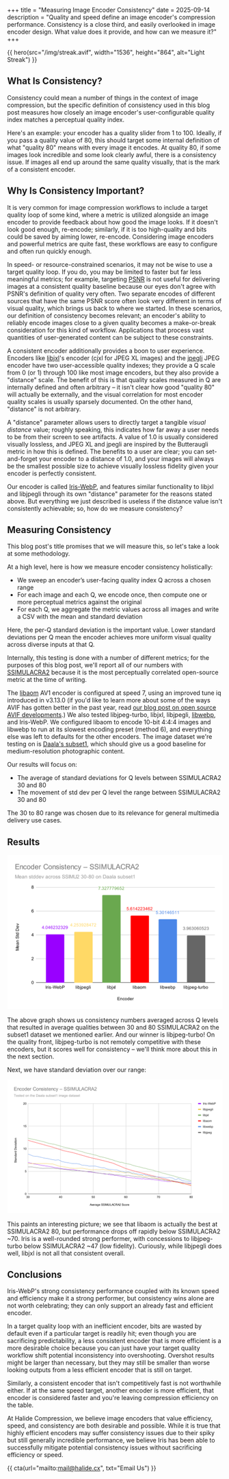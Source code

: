 +++
title = "Measuring Image Encoder Consistency"
date = 2025-09-14
description = "Quality and speed define an image encoder's compression performance. Consistency is a close third, and easily overlooked in image encoder design. What value does it provide, and how can we measure it?"
+++

{{ hero(src="/img/streak.avif", width="1536", height="864", alt="Light Streak") }}

## What Is Consistency?

Consistency could mean a number of things in the context of image compression, but the specific definition of consistency used in this blog post measures how closely an image encoder's user-configurable quality index matches a perceptual quality index.

Here's an example: your encoder has a quality slider from 1 to 100. Ideally, if you pass a quality value of 80, this should target some internal definition of what "quality 80" means with every image it encodes. At quality 80, if some images look incredible and some look clearly awful, there is a consistency issue. If images all end up around the same quality visually, that is the mark of a consistent encoder.

## Why Is Consistency Important?

It is very common for image compression workflows to include a target quality loop of some kind, where a metric is utilized alongside an image encoder to provide feedback about how good the image looks. If it doesn't look good enough, re-encode; similarly, if it is too high-quality and bits could be saved by aiming lower, re-encode. Considering image encoders and powerful metrics are quite fast, these workflows are easy to configure and often run quickly enough.

In speed- or resource-constrained scenarios, it may not be wise to use a target quality loop. If you do, you may be limited to faster but far less meaningful metrics; for example, targeting [PSNR](https://wiki.x266.mov/docs/metrics/PSNR) is not useful for delivering images at a consistent quality baseline because our eyes don't agree with PSNR's definition of quality very often. Two separate encodes of different sources that have the same PSNR score often look very different in terms of visual quality, which brings us back to where we started. In these scenarios, our definition of consistency becomes relevant; an encoder's ability to reliably encode images close to a given quality becomes a make-or-break consideration for this kind of workflow. Applications that process vast quantities of user-generated content can be subject to these constraints.

A consistent encoder additionally provides a boon to user experience. Encoders like [libjxl](https://github.com/libjxl/libjxl)'s encoder (cjxl for JPEG XL images) and the [jpegli](https://github.com/google/jpegli) JPEG encoder have two user-accessible quality indexes; they provide a Q scale from 0 (or 1) through 100 like most image encoders, but they also provide a "distance" scale. The benefit of this is that quality scales measured in Q are internally defined and often arbitrary – it isn't clear how good "quality 80" will actually be externally, and the visual correlation for most encoder quality scales is usually sparsely documented. On the other hand, "distance" is not arbitrary.

A "distance" parameter allows users to directly target a tangible *visual distance* value; roughly speaking, this indicates how far away a user needs to be from their screen to see artifacts. A value of 1.0 is usually considered visually lossless, and JPEG XL and jpegli are inspired by the Butteraugli metric in how this is defined. The benefits to a user are clear; you can set-and-forget your encoder to a distance of 1.0, and your images will always be the smallest possible size to achieve visually lossless fidelity given your encoder is perfectly consistent.

Our encoder is called [Iris-WebP](https://halide.cx/iris/), and features similar functionality to libjxl and libjpegli through its own "distance" parameter for the reasons stated above. But everything we just described is useless if the distance value isn't consistently achievable; so, how do we measure consistency?

## Measuring Consistency

This blog post's title promises that we will measure this, so let's take a look at some methodology.

At a high level, here is how we measure encoder consistency holistically:
- We sweep an encoder’s user-facing quality index Q across a chosen range
- For each image and each Q, we encode once, then compute one or more perceptual metrics against the original
- For each Q, we aggregate the metric values across all images and write a CSV with the mean and standard deviation

Here, the per-Q standard deviation is the important value. Lower standard deviations per Q mean the encoder achieves more uniform visual quality across diverse inputs at that Q.

Internally, this testing is done with a number of different metrics; for the purposes of this blog post, we'll report all of our numbers with [SSIMULACRA2](https://github.com/cloudinary/ssimulacra2) because it is the most perceptually correlated open-source metric at the time of writing.

The [libaom](https://aomedia.googlesource.com/aom/) AV1 encoder is configured at speed 7, using an improved tune iq introduced in v3.13.0 (if you'd like to learn more about some of the ways AVIF has gotten better in the past year, read [our blog post on open source AVIF developments](https://halide.cx/blog/improving-avif-in-open-source).) We also tested libjpeg-turbo, libjxl, libjpegli, [libwebp](https://chromium.googlesource.com/webm/libwebp/), and Iris-WebP. We configured libaom to encode 10-bit 4:4:4 images and libwebp to run at its slowest encoding preset (method 6), and everything else was left to defaults for the other encoders. The image dataset we're testing on is [Daala's subset1](https://github.com/WyohKnott/image-formats-comparison/tree/gh-pages/comparisonfiles/subset1/Original), which should give us a good baseline for medium-resolution photographic content.

Our results will focus on:
- The average of standard deviations for Q levels between SSIMULACRA2 30 and 80
- The movement of std dev per Q level the range between SSIMULACRA2 30 and 80

The 30 to 80 range was chosen due to its relevance for general multimedia delivery use cases.

## Results

![Average standard deviation across Q levels](/img/avg_stddev_ssimu2.svg)

The above graph shows us consistency numbers averaged across Q levels that resulted in average qualities between 30 and 80 SSIMULACRA2 on the subset1 dataset we mentioned earlier. And our winner is libjpeg-turbo! On the quality front, libjpeg-turbo is not remotely competitive with these encoders, but it scores well for consistency – we'll think more about this in the next section.

Next, we have standard deviation over our range:

![Standard deviation graphed](/img/stddev_graphed_ssimu2.svg)

This paints an interesting picture; we see that libaom is actually the best at SSIMULACRA2 80, but performance drops off rapidly below SSIMULACRA2 ~70. Iris is a well-rounded strong performer, with concessions to libjpeg-turbo below SSIMULACRA2 ~47 (low fidelity). Curiously, while libjpegli does well, libjxl is not all that consistent overall.

## Conclusions

Iris-WebP's strong consistency performance coupled with its known speed and efficiency make it a strong performer, but consistency wins alone are not worth celebrating; they can only support an already fast and efficient encoder.

In a target quality loop with an inefficient encoder, bits are wasted by default even if a particular target is readily hit; even though you are sacrificing predictability, a less consistent encoder that is more efficient is a more desirable choice because you can just have your target quality workflow shift potential inconsistency into overshooting. Overshot results might be larger than necessary, but they may still be smaller than worse looking outputs from a less efficient encoder that is still on target.

Similarly, a consistent encoder that isn't competitively fast is not worthwhile either. If at the same speed target, another encoder is more efficient, that encoder is considered faster and you're leaving compression efficiency on the table.

At Halide Compression, we believe image encoders that value efficiency, speed, and consistency are both desirable and possible. While it is true that highly efficient encoders may suffer consistency issues due to their spiky but still generally incredible performance, we believe Iris has been able to successfully mitigate potential consistency issues without sacrificing efficiency or speed.

{{ cta(url="mailto:mail@halide.cx", txt="Email Us") }}
